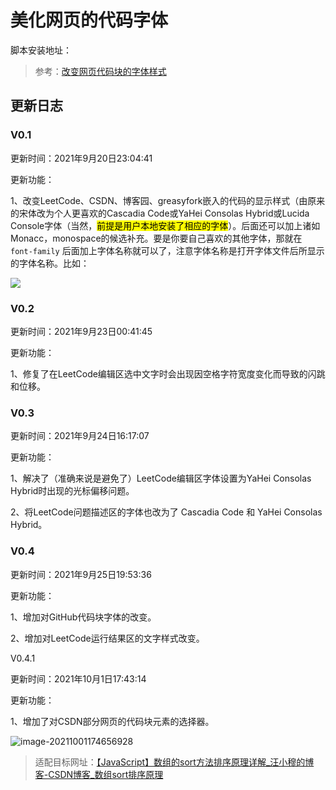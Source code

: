 <!--
 * @Descripttion: 
 * @version: 
 * @Author: LiarCoder
 * @Date: 2021-09-25 19:57:26
 * @LastEditors: LiarCoder
 * @LastEditTime: 2021-09-25 19:57:26
-->
# 美化网页的代码字体

脚本安装地址：

> 参考：[改变网页代码块的字体样式](https://greasyfork.org/zh-CN/scripts/432756-%E6%94%B9%E5%8F%98%E7%BD%91%E9%A1%B5%E4%BB%A3%E7%A0%81%E5%9D%97%E7%9A%84%E5%AD%97%E4%BD%93%E6%A0%B7%E5%BC%8F)

## 更新日志

### V0.1

更新时间：2021年9月20日23:04:41

更新功能：

1、改变LeetCode、CSDN、博客园、greasyfork嵌入的代码的显示样式（由原来的宋体改为个人更喜欢的Cascadia Code或YaHei Consolas Hybrid或Lucida Console字体（当然，<mark>前提是用户本地安装了相应的字体</mark>）。后面还可以加上诸如Monacc，monospace的候选补充。要是你要自己喜欢的其他字体，那就在 `font-family` 后面加上字体名称就可以了，注意字体名称是打开字体文件后所显示的字体名称。比如：

![](https://i.loli.net/2021/09/21/UwCoK3XvjYT5enG.png)

### V0.2

更新时间：2021年9月23日00:41:45

更新功能：

1、修复了在LeetCode编辑区选中文字时会出现因空格字符宽度变化而导致的闪跳和位移。

### V0.3

更新时间：2021年9月24日16:17:07

更新功能：

1、解决了（准确来说是避免了）LeetCode编辑区字体设置为YaHei Consolas Hybrid时出现的光标偏移问题。

2、将LeetCode问题描述区的字体也改为了 Cascadia Code 和 YaHei Consolas Hybrid。

### V0.4

更新时间：2021年9月25日19:53:36

更新功能：

1、增加对GitHub代码块字体的改变。

2、增加对LeetCode运行结果区的文字样式改变。

V0.4.1

更新时间：2021年10月1日17:43:14

更新功能：

1、增加了对CSDN部分网页的代码块元素的选择器。

![image-20211001174656928](https://i.loli.net/2021/10/01/5igyaz1lm8cnsvS.png)

> 适配目标网址：[【JavaScript】数组的sort方法排序原理详解_汪小穆的博客-CSDN博客_数组sort排序原理](https://wangxiaomu.blog.csdn.net/article/details/79540263)

